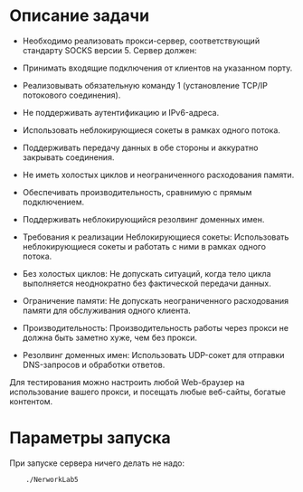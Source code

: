 # Описание задачи
* Необходимо реализовать прокси-сервер, соответствующий стандарту SOCKS версии 5. Сервер должен:

* Принимать входящие подключения от клиентов на указанном порту.

* Реализовывать обязательную команду 1 (установление TCP/IP потокового соединения).

* Не поддерживать аутентификацию и IPv6-адреса.

* Использовать неблокирующиеся сокеты в рамках одного потока.

* Поддерживать передачу данных в обе стороны и аккуратно закрывать соединения.

* Не иметь холостых циклов и неограниченного расходования памяти.

* Обеспечивать производительность, сравнимую с прямым подключением.

* Поддерживать неблокирующийся резолвинг доменных имен.

* Требования к реализации
Неблокирующиеся сокеты: Использовать неблокирующиеся сокеты и работать с ними в рамках одного потока.

* Без холостых циклов: Не допускать ситуаций, когда тело цикла выполняется неоднократно без фактической передачи данных.

* Ограничение памяти: Не допускать неограниченного расходования памяти для обслуживания одного клиента.

* Производительность: Производительность работы через прокси не должна быть заметно хуже, чем без прокси.

* Резолвинг доменных имен: Использовать UDP-сокет для отправки DNS-запросов и обработки ответов.

Для тестирования можно настроить любой Web-браузер на использование вашего прокси, и посещать любые веб-сайты, богатые контентом. 
# Параметры запуска
При запуске сервера ничего делать не надо: 
``` bash
    ./NerworkLab5
```